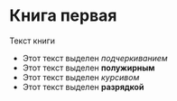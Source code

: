 # Книга первая

Текст книги

* Этот текст выделен _подчеркиванием_
* Этот текст выделен **полужирным**
* Этот текст выделен *курсивом*
* Этот текст выделен __разрядкой__
